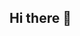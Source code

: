 ## Hi there 👋

<!--
**re-Gwen/re-Gwen** is a ✨ _special_ ✨ repository because its `README.md` (this file) appears on your GitHub profile.
🤔 I'm a Master student at Harbin Institute of Technology(HIT), supervised by Prof.Jianwei Ma and Prof.Yiran Jiang.

😉 I'm working on computer vision and Application of Artificial Intelligence Algorithms in Seismic Exploration.

🙌 My current research interest lies in  Unsupervised domain adaptation and Seismic Signal Generation based on diffusion models.

📫 How to reach me: chengzt@stu.hit.edu.cn.



-->
